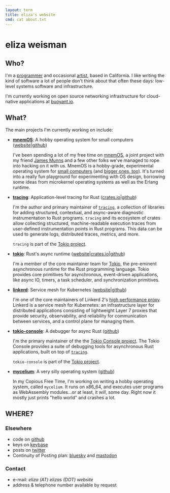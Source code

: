 ```yaml
---
layout: term
title: eliza's website
cmd: cat about.txt
---
```


# eliza weisman

## Who?

I'm a [programmer](/code) and occasional [artist](/portfolio), based in
California. I like writing the kind of software a lot of people don't think
about that often these days: low-level systems software and infrastructure.

I'm currently working on open source networking infrastructure for cloud-native
applications at [buoyant.io](https://buoyant.io).

## What?

The main projects I'm currently working on include:

+ **[mnemOS]**: A hobby operating system for small computers
  ([website][mnemOS]|[github][mnemOS-gh])

  I've been spending a lot of my free time on [mnemOS], a joint project with my
  friend [James Munns] and a few other folks we've managed to rope into hacking
  on it with us. MnemOS is a hobby-grade, experimental operating system for
  [small computers] (and [bigger ones, too]). It's turned into a really fun
  playground for experimenting with OS design, borrowing some ideas from
  microkernel operating systems as well as the Erlang runtime.

+ **[tracing][tracing-gh]**: Application-level tracing for Rust
  ([crates.io][tracing-crates]|[github][tracing-gh])

  I'm the author and primary maintainer of [`tracing`][tracing-gh], a
  collection of libraries for adding structured, contextual, and
  async-aware diagnostic instrumentation to Rust programs. `tracing` and
  its ecosystem of crates allow collecting structured, machine-readable
  execution traces from user-defined instrumentation points in Rust
  programs. This data can be used to generate logs, distributed traces,
  metrics, and more.

  `tracing` is part of the [Tokio project][tokio].

+ **[tokio]**: Rust's async runtime
  ([website][tokio]|[crates.io][tokio-crates]|[github][tokio-gh])

  I'm a member of the core maintainer team for [Tokio][tokio], the pre-eminent
  asynchronous runtime for the Rust programming language. Tokio provides core
  primitives for asynchronous, event-driven applications, like async IO,
  timers, a task scheduler, and  synchronization primitives.

+ **[linkerd][linkerd.io]**: Service mesh for Kubernetes
  ([website][linkerd.io]|[github][linkerd-gh])

  I'm one of the core maintainers of Linkerd 2's [high performance
  proxy][proxy-gh]. Linkerd is a service mesh for Kubernetes: an infrastructure
  layer for distributed applications consisting of lightweight Layer 7 proxies
  that provide security, observability, and reliability for communication
  between services, and a control plane for managing them.

+ **[tokio-console][console-gh]**: A debugger for async Rust ([github][console-gh])

  I'm the primary maintainer of the the [Tokio Console project][console-gh]. The
  Tokio Console provides a suite of debugging tools for asynchronous Rust
  applications, built on top of [`tracing`][tracing-gh].

  `tokio-console` is part of the [Tokio project][tokio].

+ **[mycelium][myco-gh]**: A very silly operating system ([github][myco-gh])

  In my Copious Free Time, I'm working on writing a hobby operating system,
  called `mycelium`. It runs on x86_64, and executes user programs as
  WebAssembly modules...or at least, it *will*, some day. Right now it mostly
  just prints "hello world" and crashes a lot.


[mnemOS]: https://mnemos.dev
[mnemOS-gh]: https://github.com/tosc-rs/mnemos
[small computers]:
    https://github.com/tosc-rs/mnemos/tree/main/platforms/allwinner-d1
[bigger ones, too]: https://github.com/tosc-rs/mnemos/tree/main/platforms/x86_64
[James Munns]: https://jamesmunns.com/
[linkerd.io]: https://linkerd.io
[linkerd-gh]: https://github.com/linkerd/linkerd2
[proxy-gh]: https://github.com/linkerd/linkerd2-proxy
[tracing-crates]: https://crates.io/crates/tracing
[tracing-gh]: https://github.com/tokio-rs/tracing
[tokio]: https://tokio.rs/
[tokio-crates]: https://crates.io/crates/tokio
[tokio-gh]: https://github.com/tokio-rs/tokio
[console-gh]: https://github.com/tokio-rs/console
[myco-gh]: https://github.com/hawkw/mycelium

## WHERE?
### Elsewhere

+ code on <a class = "dir" href="https://github.com/hawkw">github</a>
+ keys on <a class = "dir" href="https://keybase.io/hawk">keybase</a>
+ posts on <a class = "dir" href = "https://twitter.com/mycoliza">twitter</a>
+ Continuity of Posting plan:
  <a class = "dir" href="https://bsky.app/profile/elizas.website">bluesky</a>
  and <a class = "dir" rel="me" href="https://xantronix.social/@eliza">mastodon</a>

### Contact

+ e-mail:<!--  _eliza (AT) buoyant (DOT) io_ or --> _eliza (AT) elizas (DOT) website_
+ address & telephone number available by request
